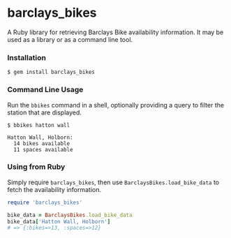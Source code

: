 # barclays_bikes

A Ruby library for retrieving Barclays Bike availability information. It may be
used as a library or as a command line tool.

### Installation

```console
$ gem install barclays_bikes
```

### Command Line Usage

Run the `bbikes` command in a shell, optionally providing a query to filter
the station that are displayed.

```console
$ bbikes hatton wall

Hatton Wall, Holborn:
  14 bikes available
  11 spaces available

```

### Using from Ruby

Simply require `barclays_bikes`, then use `BarclaysBikes.load_bike_data` to
fetch the availability information.

```ruby
require 'barclays_bikes'

bike_data = BarclaysBikes.load_bike_data
bike_data['Hatton Wall, Holborn']
# => {:bikes=>13, :spaces=>12}
```

